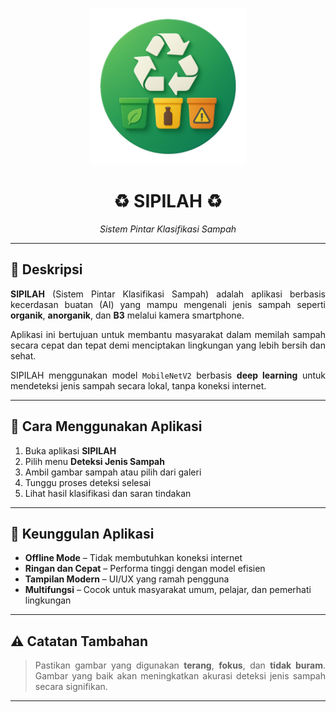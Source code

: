 <p align="center">
  <img src="logo.png" width="250" height="250" alt="Logo SIPILAH">
</p>

<h1 align="center">♻️ SIPILAH ♻️</h1>
<p align="center"><em>Sistem Pintar Klasifikasi Sampah</em></p>

---

## 📝 Deskripsi

<p align="justify">
<b>SIPILAH</b> (Sistem Pintar Klasifikasi Sampah) adalah aplikasi berbasis kecerdasan buatan (AI) yang mampu mengenali jenis sampah seperti <b>organik</b>, <b>anorganik</b>, dan <b>B3</b> melalui kamera smartphone.

<p align="justify">
Aplikasi ini bertujuan untuk membantu masyarakat dalam memilah sampah secara cepat dan tepat demi menciptakan lingkungan yang lebih bersih dan sehat.

<p align="justify">
SIPILAH menggunakan model <code>MobileNetV2</code> berbasis <b>deep learning</b> untuk mendeteksi jenis sampah secara lokal, tanpa koneksi internet.
</p>

---

## 📖 Cara Menggunakan Aplikasi

1. Buka aplikasi **SIPILAH**
2. Pilih menu **Deteksi Jenis Sampah**
3. Ambil gambar sampah atau pilih dari galeri
4. Tunggu proses deteksi selesai
5. Lihat hasil klasifikasi dan saran tindakan

---

## 🚀 Keunggulan Aplikasi

- **Offline Mode** – Tidak membutuhkan koneksi internet
- **Ringan dan Cepat** – Performa tinggi dengan model efisien
- **Tampilan Modern** – UI/UX yang ramah pengguna
- **Multifungsi** – Cocok untuk masyarakat umum, pelajar, dan pemerhati lingkungan

---

## ⚠️ Catatan Tambahan

> <p align="justify">Pastikan gambar yang digunakan <b>terang</b>, <b>fokus</b>, dan <b>tidak buram</b>. Gambar yang baik akan meningkatkan akurasi deteksi jenis sampah secara signifikan.

---